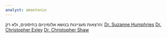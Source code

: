 ```yaml
---
analyst: amantonio
---
```


הרצאות מעניינות בנושא אלומיניום בחיסונים, ולא רק:
[Dr. Suzanne Humphries](https://www.youtube.com/watch?v=PWP6e2CYPo8)
[Dr. Christopher Exley](https://www.youtube.com/watch?v=JKfbkeQyw84)
[Dr. Christopher Shaw](https://www.youtube.com/watch?v=fmgw3KNjEJ4)
